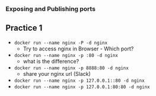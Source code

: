 ### Exposing and Publishing ports

## Practice 1
- `docker run --name nginx -P -d nginx`
  - Try to access nginx in Browser - Which port?
- `docker run --name nginx -p :80 -d nginx`
  - what is the difference?
- `docker run --name nginx -p 8888:80 -d nginx`
  - share your nginx url (Slack)
- `docker run --name nginx -p 127.0.0.1::80 -d nginx`
- `docker run --name nginx -p 127.0.0.1:80:80 -d nginx`

